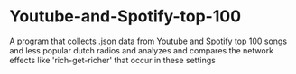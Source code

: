 # Youtube-and-Spotify-top-100

A program that collects .json data from Youtube and Spotify top 100 songs and less popular dutch radios and analyzes and compares the network effects like 'rich-get-richer' that occur in these settings  

